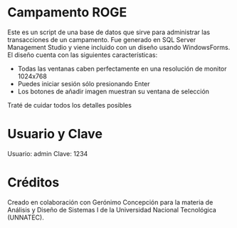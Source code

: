 # Campamento ROGE

Este es un script de una base de datos que sirve para administrar las transacciones de un campamento. Fue generado en SQL Server Management Studio y viene incluido con un diseño usando WindowsForms. El diseño cuenta con las siguientes características:

- Todas las ventanas caben perfectamente en una resolución de monitor 1024x768
- Puedes iniciar sesión sólo presionando Enter
- Los botones de añadir imagen muestran su ventana de selección

Traté de cuidar todos los detalles posibles

# Usuario y Clave
Usuario: admin
Clave: 1234

# Créditos
Creado en colaboración con Gerónimo Concepción para la materia de Análisis y Diseño de Sistemas I de la Universidad Nacional Tecnológica (UNNATEC).